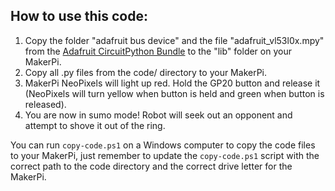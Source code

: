 ## How to use this code:
1. Copy the folder "adafruit bus device" and the file "adafruit_vl53l0x.mpy" from the [Adafruit CircuitPython Bundle](https://circuitpython.org/libraries) to the "lib" folder on your MakerPi.
2. Copy all .py files from the code/ directory to your MakerPi.
3. MakerPi NeoPixels will light up red. Hold the GP20 button and release it (NeoPixels will turn yellow when button is held and green when button is released).
4. You are now in sumo mode! Robot will seek out an opponent and attempt to shove it out of the ring. 

You can run `copy-code.ps1` on a Windows computer to copy 
the code files to your MakerPi, just remember to update the `copy-code.ps1` script with the correct path to the code directory and the correct drive letter for the MakerPi.